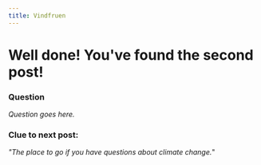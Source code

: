 ```yaml
---
title: Vindfruen
---
```


#  Well done! You've found the second post!

### Question
_Question goes here._

### Clue to next post:
_"The place to go if you have questions about climate change._"
